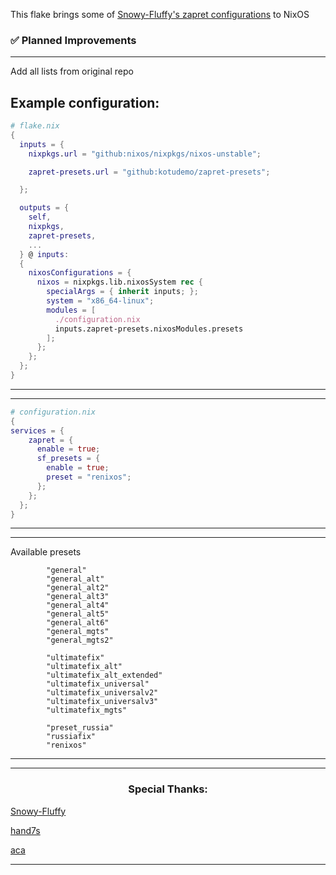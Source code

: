  This flake brings some of [Snowy-Fluffy's zapret configurations](https://github.com/Snowy-Fluffy/zapret.cfgs) to NixOS 

### ✅ Planned Improvements
---
Add all lists from original repo

Example configuration:
---
```nix
# flake.nix
{
  inputs = {
    nixpkgs.url = "github:nixos/nixpkgs/nixos-unstable";

    zapret-presets.url = "github:kotudemo/zapret-presets";

  };

  outputs = {
    self,
    nixpkgs,
    zapret-presets,
    ...
  } @ inputs:
  {
    nixosConfigurations = {
      nixos = nixpkgs.lib.nixosSystem rec {
        specialArgs = { inherit inputs; };
        system = "x86_64-linux";
        modules = [
          ./configuration.nix
          inputs.zapret-presets.nixosModules.presets
        ];
      };
    };
  };
}
```
</div>

<hr/>

<hr/>

```nix
# configuration.nix
{
services = {
    zapret = {
      enable = true;
      sf_presets = {
        enable = true;
        preset = "renixos"; 
      };
    };
  };
}
```
</div>

<hr/>


<hr/>
<div>
  
Available presets
```
        "general"
        "general_alt"
        "general_alt2"
        "general_alt3"
        "general_alt4"
        "general_alt5"
        "general_alt6"
        "general_mgts"
        "general_mgts2"

        "ultimatefix"
        "ultimatefix_alt"
        "ultimatefix_alt_extended"
        "ultimatefix_universal"
        "ultimatefix_universalv2"
        "ultimatefix_universalv3"
        "ultimatefix_mgts"

        "preset_russia"
        "russiafix"
        "renixos"
```
</div>

<hr/>

<hr/>
<div>

  <h3 align="center">Special Thanks: </h3>

  [Snowy-Fluffy](https://github.com/Snowy-Fluffy)

  [hand7s](https://github.com/s0me1newithhand7s)

  [aca](https://github.com/aca/)
  
</div>

<hr/>
